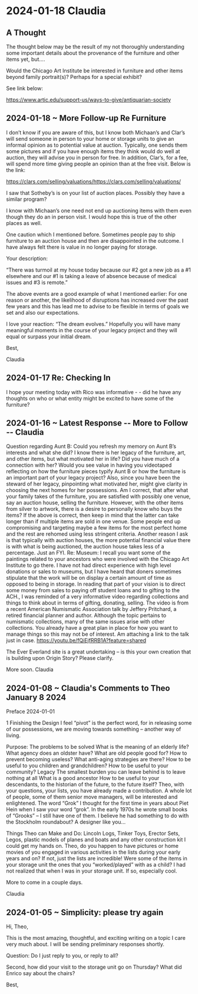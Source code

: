 # 2024-01-18 Claudia


## A Thought

The thought below may be the result of my not thoroughly understanding some important details about the provenance of the furniture and other items yet, but….

Would the Chicago Art Institute be interested in furniture and other items beyond family portrait(s)?   Perhaps for a special exhibit?

See link below:

https://www.artic.edu/support-us/ways-to-give/antiquarian-society


## 2024-01-18 ~ More Follow-up Re Furniture


I don’t know if you are aware of this, but I know both Michaan’s and Clar’s  will send someone in person to your home or storage units to give an informal opinion as to  potential value at auction.  Typically, one sends them some pictures and if you have enough items they think would do well at auction, they will advise you in person for free.  In addition, Clar’s, for a fee, will spend more time giving people an opinion than at the free visit.    Below is the link:

https://clars.com/selling/valuations/https://clars.com/selling/valuations/

I saw that Sotheby’s is on your list of auction places.  Possibly they have a similar program?

I know with Michaan’s one need not end up auctioning items with them even though they do an in person visit.  I would hope this is true of the other places as well.

One caution which I mentioned before.  Sometimes people pay to ship furniture to an auction house and then are disappointed in the outcome. I have always felt there is value in no longer paying for storage.


Your description:

“There was turmoil at my house today because our #2 got a new job as a #1 elsewhere and our #1 is taking a leave of absence because of medical issues and #3 is remote.”

The above events are a good example of what I mentioned earlier:  For one reason or another, the likelihood of disruptions has increased over the past few years and this has lead me to advise to be flexible in terms of goals we set and also our expectations.

I love your reaction:  “The dream evolves.”  Hopefully you will have many meaningful moments in the course of your legacy project and they will equal or surpass your initial dream.

Best,

Claudia

## 2024-01-17 Re: Checking In

I hope your meeting today with Rico was informative - - did he have any thoughts on who or what entity might be excited to have some of the furniture?


## 2024-01-16 ~ Latest Response -- More to Follow -- Claudia

Question regarding Aunt B:  Could you refresh my memory on Aunt B’s interests and what she did?  I know there is her legacy of the furniture, art, and other items, but what motivated her in life?  Did you have much of a connection with her?
Would you see value in having you videotaped reflecting on how the furniture pieces typify Aunt B or how the furniture is an important part of your legacy project?  Also, since you have been the steward of her legacy, pinpointing what motivated her, might give clarity in choosing the next homes for her possessions.
Am I correct, that after what your family takes of the furniture, you are satisfied with possibly one venue, say an auction house, selling the furniture.  However, with the other items from silver to artwork, there is a desire to personally know who buys the items?
If the above is correct, then keep in mind that the latter can take longer than if multiple items are sold in one venue.  Some people end up compromising and targeting maybe a few items for the most perfect home and the rest are rehomed using less stringent criteria.
Another reason I ask is that typically with auction houses, the more potential financial value there is with what is being auctioned, the auction house takes less of a percentage.  Just an FYI.
Re:  Museum:  I recall you want some of the paintings related to your ancestors who were involved with the Chicago Art Institute to go there. I have not had direct experience with high level donations or sales to museums, but I have heard that doners sometimes stipulate that the work will be on display a certain amount of time as opposed to being in storage.
In reading that part of your vision is to direct some money from sales to paying off student loans and to gifting to the ACH., I was reminded of a very informative video regarding collections and things to think about in terms of gifting, donating, selling.  The video is from a recent American Numismatic Association talk by Jeffery Pritchard, a retired financial planner and author.  Although the topic pertains to numismatic collections, many of the same issues arise with other collections.  You already have a great plan in place for how you want to manage things so this may not be of interest.  Am attaching a link to the talk just in case.
https://youtu.be/fQiEjfRRB1A?feature=shared

The Ever Everland site is a great undertaking – is this your own creation that is building upon Origin Story?   Please clarify.

More soon.
Claudia


## 2024-01-08 ~ Claudia's Comments to Theo January 8 2024


Preface 2024-01-01

1 Finishing the Design
I feel “pivot” is the perfect word, for in releasing some of our possessions, we are moving towards something – another way of living.

Purpose: The problems to be solved
What is the meaning of an elderly life?
What agency does an oldster have?
What are old people good for?
How to prevent becoming useless?
What anti-aging strategies are there?
How to be useful to you children and grandchildren?
How to be useful to your community?
Legacy
The smallest burden you can leave behind is to leave nothing at all
What is a good ancestor
How to be useful to your descendants, to the historian of the future, to the future itself?
Theo, with your questions, your lists, you have already made a contribution.  A whole lot of people, some of them senior move managers, will be interested and enlightened.
The word “Grok”
I thought for the first time in years about Piet Hein when I saw your word “grok”.  In the early 1970s he wrote small books of “Grooks” – I still have one of them.   I believe he had something to do with the Stockholm roundabout?  A designer like you…

Things Theo can Make and Do:
Lincoln Logs, Tinker Toys, Erector Sets, Legos, plastic models of planes and boats and any other construction kit I could get my hands on.
Theo, do you happen to have pictures or home movies of you engaged in various activities in the lists during your early years and on?  If not, just the lists are incredible!
Were some of the items in your storage unit the ones that you “worked/played” with as a child?   I had not realized that when I was in your storage unit.  If so, especially cool.

More to come in a couple days.

Claudia


## 2024-01-05 ~ Simplicity: please try again

Hi, Theo,

This is the most amazing, thoughtful, and exciting writing on a topic I care very much about.  I will be sending preliminary responses shortly.

Question:  Do I just reply to you, or reply to all?

Second, how did your visit to the storage unit go on Thursday?  What did Enrico say about the chairs?

Best,

